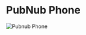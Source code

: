 # PubNub Phone

![Pubnub Phone](http://pubnub-phone.s3.amazonaws.com/dialpad-screenshot.png "PubNub Phone")


